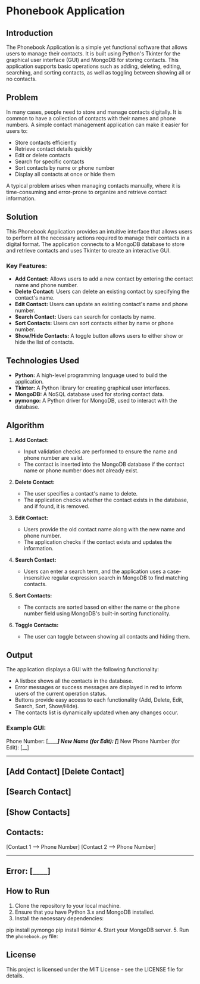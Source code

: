 # Phonebook Application

## Introduction

The Phonebook Application is a simple yet functional software that allows users to manage their contacts. It is built using Python's Tkinter for the graphical user interface (GUI) and MongoDB for storing contacts. This application supports basic operations such as adding, deleting, editing, searching, and sorting contacts, as well as toggling between showing all or no contacts.

## Problem

In many cases, people need to store and manage contacts digitally. It is common to have a collection of contacts with their names and phone numbers. A simple contact management application can make it easier for users to:

- Store contacts efficiently
- Retrieve contact details quickly
- Edit or delete contacts
- Search for specific contacts
- Sort contacts by name or phone number
- Display all contacts at once or hide them

A typical problem arises when managing contacts manually, where it is time-consuming and error-prone to organize and retrieve contact information.

## Solution

This Phonebook Application provides an intuitive interface that allows users to perform all the necessary actions required to manage their contacts in a digital format. The application connects to a MongoDB database to store and retrieve contacts and uses Tkinter to create an interactive GUI.

### Key Features:

- **Add Contact:** Allows users to add a new contact by entering the contact name and phone number.
- **Delete Contact:** Users can delete an existing contact by specifying the contact's name.
- **Edit Contact:** Users can update an existing contact's name and phone number.
- **Search Contact:** Users can search for contacts by name.
- **Sort Contacts:** Users can sort contacts either by name or phone number.
- **Show/Hide Contacts:** A toggle button allows users to either show or hide the list of contacts.

## Technologies Used

- **Python:** A high-level programming language used to build the application.
- **Tkinter:** A Python library for creating graphical user interfaces.
- **MongoDB:** A NoSQL database used for storing contact data.
- **pymongo:** A Python driver for MongoDB, used to interact with the database.

## Algorithm

1. **Add Contact:**
   - Input validation checks are performed to ensure the name and phone number are valid.
   - The contact is inserted into the MongoDB database if the contact name or phone number does not already exist.
2. **Delete Contact:**

   - The user specifies a contact's name to delete.
   - The application checks whether the contact exists in the database, and if found, it is removed.

3. **Edit Contact:**

   - Users provide the old contact name along with the new name and phone number.
   - The application checks if the contact exists and updates the information.

4. **Search Contact:**

   - Users can enter a search term, and the application uses a case-insensitive regular expression search in MongoDB to find matching contacts.

5. **Sort Contacts:**

   - The contacts are sorted based on either the name or the phone number field using MongoDB's built-in sorting functionality.

6. **Toggle Contacts:**
   - The user can toggle between showing all contacts and hiding them.

## Output

The application displays a GUI with the following functionality:

- A listbox shows all the contacts in the database.
- Error messages or success messages are displayed in red to inform users of the current operation status.
- Buttons provide easy access to each functionality (Add, Delete, Edit, Search, Sort, Show/Hide).
- The contacts list is dynamically updated when any changes occur.

### Example GUI:

Phone Number: [_____________]
New Name (for Edit): [_________]
New Phone Number (for Edit): [__]

---

## [Add Contact] [Delete Contact]

## [Search Contact]

## [Show Contacts]

## Contacts:

[Contact 1 --> Phone Number]
[Contact 2 --> Phone Number]

---

## Error: [____]

## How to Run

1. Clone the repository to your local machine.
2. Ensure that you have Python 3.x and MongoDB installed.
3. Install the necessary dependencies:

pip install pymongo pip install tkinter 4. Start your MongoDB server. 5. Run the `phonebook.py` file:

## License

This project is licensed under the MIT License - see the LICENSE file for details.
